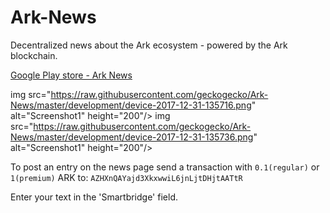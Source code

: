 # Ark-News

Decentralized news about the Ark ecosystem - powered by the Ark blockchain. 

[Google Play store - Ark News](https://play.google.com/store/apps/details?id=georg.steinbacher.ark_news)

img src="https://raw.githubusercontent.com/geckogecko/Ark-News/master/development/device-2017-12-31-135716.png" alt="Screenshot1" height="200"/>
img src="https://raw.githubusercontent.com/geckogecko/Ark-News/master/development/device-2017-12-31-135736.png" alt="Screenshot1" height="200"/>

To post an entry on the news page send a transaction with `0.1(regular)` or `1(premium)` ARK to: `AZHXnQAYajd3XkxwwiL6jnLjtDHjtAATtR`

Enter your text in the 'Smartbridge' field. 
